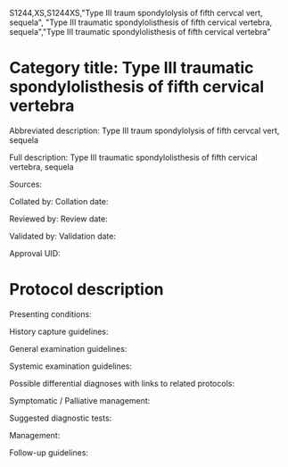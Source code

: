 S1244,XS,S1244XS,"Type III traum spondylolysis of fifth cervcal vert, sequela", "Type III traumatic spondylolisthesis of fifth cervical vertebra, sequela","Type III traumatic spondylolisthesis of fifth cervical vertebra"
# Category title: Type III traumatic spondylolisthesis of fifth cervical vertebra

Abbreviated description: Type III traum spondylolysis of fifth cervcal vert, sequela

Full description: Type III traumatic spondylolisthesis of fifth cervical vertebra, sequela

Sources:

Collated by:
Collation date:

Reviewed by:
Review date:

Validated by:
Validation date:

Approval UID:

# Protocol description

Presenting conditions:

History capture guidelines:

General examination guidelines:

Systemic examination guidelines:

Possible differential diagnoses with links to related protocols:

Symptomatic / Palliative management:

Suggested diagnostic tests:

Management:

Follow-up guidelines:
